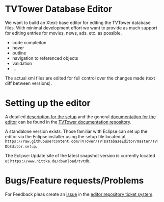 # TVTower Database Editor

We want to build an Xtext-base editor for editing the TVTower database files.
With minimal development effort we want to provide as much support for editing entries for movies, news, ads. etc. as possible.

* code compleiton
* hover
* outline
* navigation to referenced objects
* validation
* ...

The actual xml files are edited for full control over the changes made (text diff between versions).

# Setting up the editor

A detailed [description for the setup](https://github.com/TVTower/Documentation/blob/master/database_editor/xtext_en/installation.md) and the general [documentation for the editor](https://github.com/TVTower/Documentation/blob/master/database_editor/xtext_en/main.md) can be found in the [TVTower documentation repository](https://github.com/TVTower/Documentation).

A standalone version exists.
Those familiar with Eclipse can set up the editor via the Eclipse installer using the setup file located at `https://raw.githubusercontent.com/TVTower/TVTDatabaseEditor/master/TVTDbEditor.setup`.

The Eclipse-Update site of the latest snapshot version is currently located at `https://www.nittka.de/download/tvtdb`.

# Bugs/Feature requests/Problems

For Feedback pleas create an [issue](https://github.com/TVTower/TVTDatabaseEditor/issues/new/choose) in the [editor repository ticket system](https://github.com/TVTower/TVTDatabaseEditor/issues).